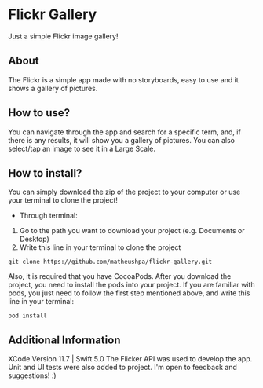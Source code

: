 # Flickr Gallery
Just a simple Flickr image gallery!

## About
The Flickr is a simple app made with no storyboards, easy to use and it shows a gallery of pictures. 

## How to use?
You can navigate through the app and search for a specific term, and, if there is any results, it will show you a gallery of pictures. You can also select/tap an image to see it in a Large Scale.

## How to install?
You can simply download the zip of the project to your computer or use your terminal to clone the project!

- Through terminal:
1. Go to the path you want to download your project (e.g. Documents or Desktop)
2. Write this line in your terminal to clone the project

`git clone https://github.com/matheushpa/flickr-gallery.git`

Also, it is required that you have CocoaPods. After you download the project, you need to install the pods into your project. If you are familiar with pods, you just need to follow the first step mentioned above, and write this line in your terminal:

`pod install`

## Additional Information 
XCode Version 11.7 | Swift 5.0
The Flicker API was used to develop the app. Unit and UI tests were also added to project. I'm open to feedback and suggestions! :)
